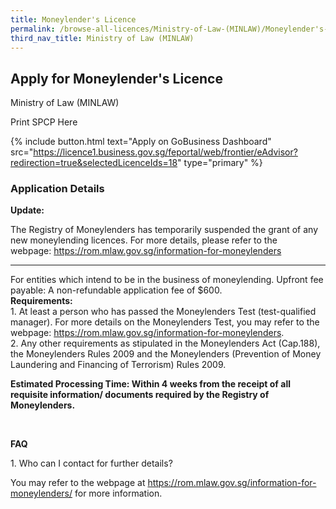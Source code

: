 ```yaml
---
title: Moneylender's Licence
permalink: /browse-all-licences/Ministry-of-Law-(MINLAW)/Moneylender's-Licence
third_nav_title: Ministry of Law (MINLAW)
---
```


## Apply for Moneylender's Licence

Ministry of Law (MINLAW)

Print SPCP Here

{% include button.html text="Apply on GoBusiness Dashboard" src="https://licence1.business.gov.sg/feportal/web/frontier/eAdvisor?redirection=true&selectedLicenceIds=18" type="primary" %}

### Application Details
<p><strong>Update:</strong></p>
<p>The Registry of Moneylenders has temporarily suspended the grant of any new moneylending licences. For more details, please refer to the webpage:&nbsp;<a href="https://rom.mlaw.gov.sg/information-for-moneylenders" target="_blank" rel="noopener">https://rom.mlaw.gov.sg/information-for-moneylenders</a></p>
<hr />
<p>For entities which intend to be in the business of moneylending. Upfront fee payable: A non-refundable application fee of $600.<br /><strong>Requirements:&nbsp;</strong><br />1. At least a person who has passed the Moneylenders Test (test-qualified manager). For more details on the Moneylenders Test, you may refer to the webpage:&nbsp;<a href="https://rom.mlaw.gov.sg/information-for-moneylenders" target="_blank" rel="noopener">https://rom.mlaw.gov.sg/information-for-moneylenders</a>.<br />2. Any other requirements as stipulated in the Moneylenders Act (Cap.188), the Moneylenders Rules 2009 and the Moneylenders (Prevention of Money Laundering and Financing of Terrorism) Rules 2009.</p>
<p><strong>Estimated Processing Time: Within 4 weeks from the receipt of all requisite information/ documents required by the Registry of Moneylenders.</strong></p>
<p>&nbsp;</p>
<p><strong>FAQ</strong></p>
<p>1. Who can I contact for further details?</p>
<p>You may refer to the webpage at&nbsp;<a href="https://rom.mlaw.gov.sg/information-for-moneylenders/" target="_blank" rel="noopener">https://rom.mlaw.gov.sg/information-for-moneylenders/</a>&nbsp;for more information.</p>

